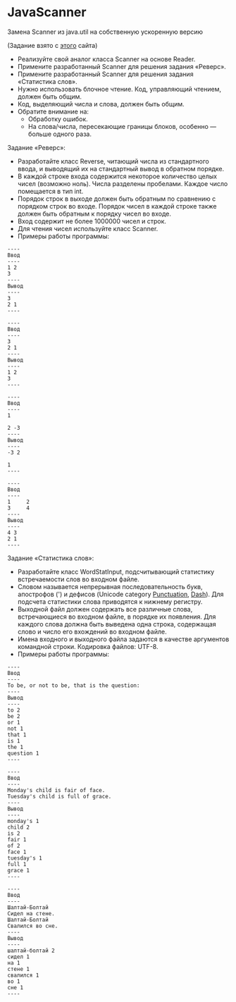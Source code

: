 # JavaScanner
Замена Scanner из java.util на собственную ускоренную версию

(Задание взято с [этого](https://www.kgeorgiy.info/courses/prog-intro/homeworks.html) сайта)


* Реализуйте свой аналог класса Scanner на основе Reader.
* Примените разработанный Scanner для решения задания «Реверс».
* Примените разработанный Scanner для решения задания «Статистика слов».
* Нужно использовать блочное чтение. Код, управляющий чтением, должен быть общим.
* Код, выделяющий числа и слова, должен быть общим.
* Обратите внимание на:
    * Обработку ошибок.
    * На слова/числа, пересекающие границы блоков, особенно — больше одного раза.

Задание «Реверс»:
* Разработайте класс Reverse, читающий числа из стандартного ввода, и выводящий их на стандартный вывод в обратном порядке.
* В каждой строке входа содержится некоторое количество целых чисел (возможно ноль). Числа разделены пробелами. Каждое число помещается в тип int.
* Порядок строк в выходе должен быть обратным по сравнению с порядком строк во входе. Порядок чисел в каждой строке также должен быть обратным к порядку чисел во входе.
* Вход содержит не более 1000000 чисел и строк.
* Для чтения чисел используйте класс Scanner.
* Примеры работы программы:

```
----
Ввод 
----
1 2 
3 
----
Вывод 
----
3
2 1
----
```
```
----
Ввод
----
3
2 1
----
Вывод
----
1 2
3
----
```
```
----
Ввод
----
1

2 -3
----
Вывод
----
-3 2

1
----
```
```
----
Ввод
----
1     2
3     4
----
Вывод
----
4 3
2 1
----
```

Задание «Статистика слов»:
* Разработайте класс WordStatInput, подсчитывающий статистику встречаемости слов во входном файле.
* Словом называется непрерывная последовательность букв, апострофов (') и дефисов (Unicode category [Punctuation](https://docs.oracle.com/en/java/javase/17/docs/api/java.base/java/lang/Character.html#DASH_PUNCTUATION), [Dash](https://docs.oracle.com/en/java/javase/17/docs/api/java.base/java/lang/Character.html#DASH_PUNCTUATION)). Для подсчета статистики слова приводятся к нижнему регистру.
* Выходной файл должен содержать все различные слова, встречающиеся во входном файле, в порядке их появления. Для каждого слова должна быть выведена одна строка, содержащая слово и число его вхождений во входном файле.
* Имена входного и выходного файла задаются в качестве аргументов командной строки. Кодировка файлов: UTF-8.
* Примеры работы программы:
```
----
Ввод
----
To be, or not to be, that is the question:
----
Вывод
----
to 2
be 2
or 1
not 1
that 1
is 1
the 1
question 1
----
```
```
----
Ввод
----
Monday's child is fair of face.
Tuesday's child is full of grace.
----
Вывод
----
monday's 1
child 2
is 2
fair 1
of 2
face 1
tuesday's 1
full 1
grace 1
----
```
```
----
Ввод
----
Шалтай-Болтай
Сидел на стене.
Шалтай-Болтай
Свалился во сне.
----
Вывод
----
шалтай-болтай 2
сидел 1
на 1
стене 1
свалился 1
во 1
сне 1
----
```
